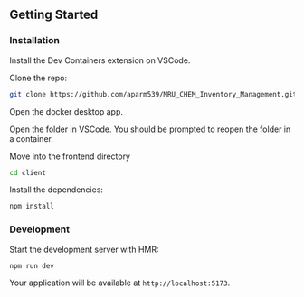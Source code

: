 ## Getting Started

### Installation

Install the Dev Containers extension on VSCode.

Clone the repo:

```bash
git clone https://github.com/aparm539/MRU_CHEM_Inventory_Management.git
```

Open the docker desktop app.

Open the folder in VSCode. You should be prompted to reopen the folder in a container.

Move into the frontend directory

```bash
cd client
```

Install the dependencies:

```bash
npm install
```

### Development

Start the development server with HMR:

```bash
npm run dev
```

Your application will be available at `http://localhost:5173`.
